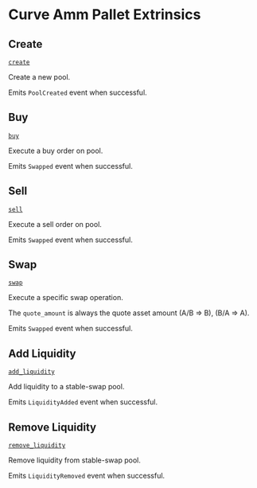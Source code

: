 <!-- AUTOMATICALLY GENERATED -->
<!-- Generated at 2022-04-22T18:59:06.878245736Z -->

# Curve Amm Pallet Extrinsics

## Create

[`create`](https://dali.devnets.composablefinance.ninja/doc/pallet_curve_amm/pallet/enum.Call.html#variant.create)

Create a new pool.

Emits `PoolCreated` event when successful.

## Buy

[`buy`](https://dali.devnets.composablefinance.ninja/doc/pallet_curve_amm/pallet/enum.Call.html#variant.buy)

Execute a buy order on pool.

Emits `Swapped` event when successful.

## Sell

[`sell`](https://dali.devnets.composablefinance.ninja/doc/pallet_curve_amm/pallet/enum.Call.html#variant.sell)

Execute a sell order on pool.

Emits `Swapped` event when successful.

## Swap

[`swap`](https://dali.devnets.composablefinance.ninja/doc/pallet_curve_amm/pallet/enum.Call.html#variant.swap)

Execute a specific swap operation.

The `quote_amount` is always the quote asset amount (A/B => B), (B/A => A).

Emits `Swapped` event when successful.

## Add Liquidity

[`add_liquidity`](https://dali.devnets.composablefinance.ninja/doc/pallet_curve_amm/pallet/enum.Call.html#variant.add_liquidity)

Add liquidity to a stable-swap pool.

Emits `LiquidityAdded` event when successful.

## Remove Liquidity

[`remove_liquidity`](https://dali.devnets.composablefinance.ninja/doc/pallet_curve_amm/pallet/enum.Call.html#variant.remove_liquidity)

Remove liquidity from stable-swap pool.

Emits `LiquidityRemoved` event when successful.
